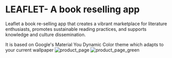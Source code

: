 # LEAFLET- A book reselling app

Leaflet a book re-selling app that creates a vibrant marketplace for literature enthusiasts, promotes sustainable reading practices, and supports knowledge and culture dissemination.

It is based on Google's Material You Dynamic Color theme which adapts to your current wallpaper
![product_page](https://github.com/hharshapareekk/Leaflet_application/blob/main/Screenshot_20231024-114803_books.png)
![product_page_green](https://github.com/hharshapareekk/Leaflet_application/blob/main/green.png)
